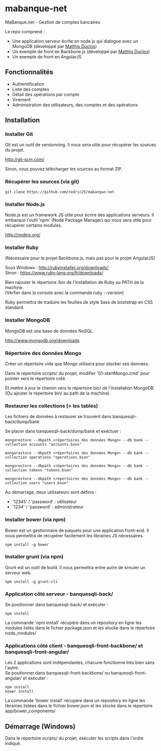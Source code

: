 # mabanque-net

MaBanque.net - Gestion de comptes bancaires

Le repo comprend :
* Une application serveur écrite en node.js qui dialogue avec un MongoDB (développé par [Matthis Duclos](https://github.com/matthis-d))
* Un exemple de front en Backbone.js (développé par [Matthis Duclos](https://github.com/matthis-d))
* Un exemple de front en AngularJS

## Fonctionnalités

* Authentification
* Liste des comptes
* Détail des opérations par compte
* Virement
* Administration des utilisateurs, des comptes et des opérations

## Installation

### Installer Git

Git est un outil de versionning. Il nous sera utile pour récupérer les sources du projet.

http://git-scm.com/

Sinon, vous pouvez télécharger les sources au format ZIP.

### Récupérer les sources (via git)

    git clone https://github.com/cedric25/mabanque-net

### Installer Node.js

Node.js est un framework JS utile pour écrire des applications serveurs. Il embarque l'outil 'npm' (Node Package Manager) qui nous sera utile pour récupérer certains modules.

http://nodejs.org/

### Installer Ruby

(Nécessaire pour le projet Backbone.js, mais pas pour le projet AngularJS)

Sous Windows : http://rubyinstaller.org/downloads/  
Sinon : https://www.ruby-lang.org/fr/downloads/

Bien rajouter le répertoire /bin de l'installation de Ruby au PATH de la machine.  
(Vérfier dans la console avec la commande ruby --version)

Ruby permettra de traduire les feuilles de style Sass de bootstrap en CSS standard.

### Installer MongoDB

MongoDB est une base de données NoSQL.

http://www.mongodb.org/downloads

### Répertoire des données Mongo

Créer un répertoire vide que Mongo utilisera pour stocker ses données.

Dans le répertoire scripts/ du projet, modifier '01-startMongo.cmd' pour pointer vers le répertoire créé.

Et mettre à jour le chemin vers le répertoire bin/ de l'installation MongoDB (Ou ajouter le répertoire bin/ au path de la machine).

### Restaurer les collections (= les tables)

Les fichiers de données à restaurer se trouvent dans banquesqli-back/dump/bank

Se placer dans banquesqli-back/dump/bank et exéctuer :

    mongorestore --dbpath <répertoires des données Mongo> --db bank --collection accounts "accounts.bson"
    
    mongorestore --dbpath <répertoires des données Mongo> --db bank --collection operations "operations.bson"
    
    mongorestore --dbpath <répertoires des données Mongo> --db bank --collection tokens "tokens.bson"
    
    mongorestore --dbpath <répertoires des données Mongo> --db bank --collection users "users.bson"

Au démarrage, deux utilisateurs sont définis :
* '12345' / 'password' : utilisateur
* '1234' / 'password'  : administrateur

### Installer bower (via npm)

Bower est un gestionnaire de paquets pour une application front-end. Il nous permettra de récupérer facilement les librairies JS nécessaires.

    npm install -g bower

### Installer grunt (via npm)

Grunt est un outil de build. Il nous permettra entre autre de simuler un serveur web.

    npm install -g grunt-cli
    
### Application côté serveur - banquesqli-back/

Se positionner dans banquesqli-back/ et exécuter :

    npm install

La commande 'npm install' récupère dans un repository en ligne les modules listés dans le fichier package.json et les stocke dans le répertoire node_modules/

### Applications côté client - banquesqli-front-backbone/ et banquesqli-front-angular/

Les 2 applications sont indépendantes, chacune fonctionne très bien sans l'autre.  
Se positionner dans banquesqli-front-backbone/ ou banquesqli-front-angular/ et exécuter :

    npm install
    bower install

La commande 'bower install' récupère dans un repository en ligne les librairies listées dans le fichier bower.json et les stocke dans le répertoire app/bower_components/

## Démarrage (Windows)

Dans le répertoire scripts/ du projet, exécuter les scripts dans l'ordre indiqué.

